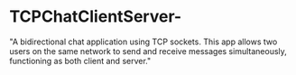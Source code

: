 # TCPChatClientServer-
"A bidirectional chat application using TCP sockets. This app allows two users on the same network to send and receive messages simultaneously, functioning as both client and server."
